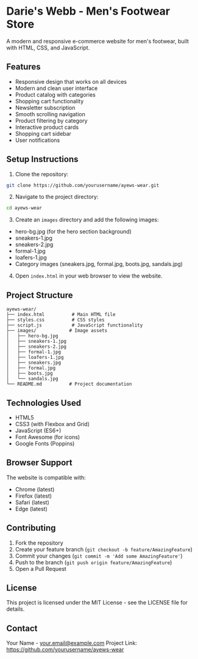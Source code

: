 # Darie's Webb - Men's Footwear Store

A modern and responsive e-commerce website for men's footwear, built with HTML, CSS, and JavaScript.

## Features

- Responsive design that works on all devices
- Modern and clean user interface
- Product catalog with categories
- Shopping cart functionality
- Newsletter subscription
- Smooth scrolling navigation
- Product filtering by category
- Interactive product cards
- Shopping cart sidebar
- User notifications

## Setup Instructions

1. Clone the repository:
```bash
git clone https://github.com/yourusername/ayews-wear.git
```

2. Navigate to the project directory:
```bash
cd ayews-wear
```

3. Create an `images` directory and add the following images:
- hero-bg.jpg (for the hero section background)
- sneakers-1.jpg
- sneakers-2.jpg
- formal-1.jpg
- loafers-1.jpg
- Category images (sneakers.jpg, formal.jpg, boots.jpg, sandals.jpg)

4. Open `index.html` in your web browser to view the website.

## Project Structure

```
ayews-wear/
├── index.html          # Main HTML file
├── styles.css          # CSS styles
├── script.js           # JavaScript functionality
├── images/            # Image assets
│   ├── hero-bg.jpg
│   ├── sneakers-1.jpg
│   ├── sneakers-2.jpg
│   ├── formal-1.jpg
│   ├── loafers-1.jpg
│   ├── sneakers.jpg
│   ├── formal.jpg
│   ├── boots.jpg
│   └── sandals.jpg
└── README.md          # Project documentation
```

## Technologies Used

- HTML5
- CSS3 (with Flexbox and Grid)
- JavaScript (ES6+)
- Font Awesome (for icons)
- Google Fonts (Poppins)

## Browser Support

The website is compatible with:
- Chrome (latest)
- Firefox (latest)
- Safari (latest)
- Edge (latest)

## Contributing

1. Fork the repository
2. Create your feature branch (`git checkout -b feature/AmazingFeature`)
3. Commit your changes (`git commit -m 'Add some AmazingFeature'`)
4. Push to the branch (`git push origin feature/AmazingFeature`)
5. Open a Pull Request

## License

This project is licensed under the MIT License - see the LICENSE file for details.

## Contact

Your Name - your.email@example.com
Project Link: https://github.com/yourusername/ayews-wear 